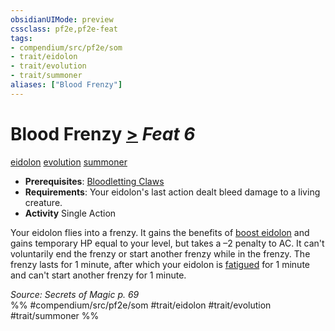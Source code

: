 ```yaml
---
obsidianUIMode: preview
cssclass: pf2e,pf2e-feat
tags:
- compendium/src/pf2e/som
- trait/eidolon
- trait/evolution
- trait/summoner
aliases: ["Blood Frenzy"]
---
```

# Blood Frenzy  [>](../../rules/core-rulebook/chapter-9-playing-the-game.md#Actions "Single Action") *Feat 6*  
[eidolon](../../rules/traits/eidolon-som.md)  [evolution](../../rules/traits/evolution-som.md)  [summoner](../../rules/traits/summoner-som.md)  

- **Prerequisites**: [Bloodletting Claws](bloodletting-claws-som.md)
- **Requirements**: Your eidolon's last action dealt bleed damage to a living creature.
- **Activity** Single Action

Your eidolon flies into a frenzy. It gains the benefits of [boost eidolon](../spells/boost-eidolon-som.md) and gains temporary HP equal to your level, but takes a –2 penalty to AC. It can't voluntarily end the frenzy or start another frenzy while in the frenzy. The frenzy lasts for 1 minute, after which your eidolon is [fatigued](../../rules/conditions.md#Fatigued) for 1 minute and can't start another frenzy for 1 minute.

*Source: Secrets of Magic p. 69*  
%% #compendium/src/pf2e/som #trait/eidolon #trait/evolution #trait/summoner %%